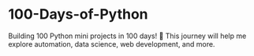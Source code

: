 # 100-Days-of-Python
Building 100 Python mini projects in 100 days! 🎯 This journey will help me explore automation, data science, web development, and more.
